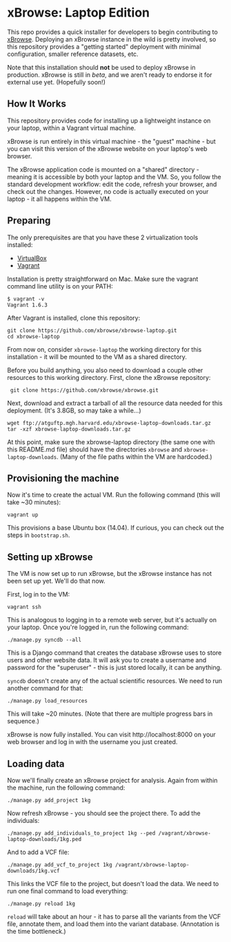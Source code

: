 xBrowse: Laptop Edition
=======================

This repo provides a quick installer for developers to begin contributing to [xBrowse](https://atgu.mgh.harvard.edu/xbrowse). 
Deploying an xBrowse instance in the wild is pretty involved, 
so this repository provides a "getting started" deployment with minimal configuration, smaller reference datasets, etc. 

Note that this installation should **not** be used to deploy xBrowse in production. xBrowse is still in *beta*, and we aren't ready to endorse it for external use yet. (Hopefully soon!)



## How It Works 

This repository provides code for installing up a lightweight instance 
on your laptop, within a Vagrant virtual machine. 

xBrowse is run entirely in this virtual machine - the "guest" machine - 
but you can visit this version of the xBrowse website on your laptop's web browser. 

The xBrowse application code is mounted on a "shared" directory - meaning it is accessible by both your laptop and the VM. 
So, you follow the standard development workflow: edit the code, refresh your browser, and check out the changes. 
However, no code is actually executed on your laptop - it all happens within the VM. 



## Preparing 

The only prerequisites are that you have these 2 virtualization tools installed:
* [VirtualBox](https://www.virtualbox.org/) 
* [Vagrant](http://vagrantup.com) 

Installation is pretty straightforward on Mac. Make sure the vagrant command line utility is on your PATH: 

	$ vagrant -v
	Vagrant 1.6.3

After Vagrant is installed, clone this repository: 

	git clone https://github.com/xbrowse/xbrowse-laptop.git
	cd xbrowse-laptop

From now on, consider `xbrowse-laptop` the working directory for this installation - it will be mounted to the VM as a shared directory.  

Before you build anything, you also need to download a couple other resources to this working directory.
First, clone the xBrowse repository: 

	 git clone https://github.com/xbrowse/xbrowse.git

Next, download and extract a tarball of all the resource data needed for this deployment. 
(It's 3.8GB, so may take a while...)

	wget ftp://atguftp.mgh.harvard.edu/xbrowse-laptop-downloads.tar.gz
	tar -xzf xbrowse-laptop-downloads.tar.gz

At this point, make sure the xbrowse-laptop directory (the same one with this README.md file) should 
have the directories `xbrowse` and `xbrowse-laptop-downloads`. 
(Many of the file paths within the VM are hardcoded.) 



## Provisioning the machine 

Now it's time to create the actual VM. 
Run the following command (this will take ~30 minutes): 

	vagrant up

This provisions a base Ubuntu box (14.04). If curious, you can check out the steps in `bootstrap.sh`. 

## Setting up xBrowse

The VM is now set up to run xBrowse, but the xBrowse instance has not been set up yet. We'll do that now. 

First, log in to the VM: 

	vagrant ssh

This is analogous to logging in to a remote web server, but it's actually on your laptop. 
Once you're logged in, run the following command: 

	./manage.py syncdb --all

This is a Django command that creates the database xBrowse uses to store users and other website data. 
It will ask you to create a username and password for the "superuser" - this is just stored locally, it can be anything. 

`syncdb` doesn't create any of the actual scientific resources. We need to run another command for that: 

	./manage.py load_resources

This will take ~20 minutes. (Note that there are multiple progress bars in sequence.)

xBrowse is now fully installed. You can visit http://localhost:8000 on your web browser and log in with the username you just created. 

## Loading data

Now we'll finally create an xBrowse project for analysis. Again from within the machine, run the following command: 

	./manage.py add_project 1kg

Now refresh xBrowse - you should see the project there. To add the individuals: 

	./manage.py add_individuals_to_project 1kg --ped /vagrant/xbrowse-laptop-downloads/1kg.ped

And to add a VCF file: 

	./manage.py add_vcf_to_project 1kg /vagrant/xbrowse-laptop-downloads/1kg.vcf

This links the VCF file to the project, but doesn't load the data. We need to run one final command to load everything: 

	./manage.py reload 1kg

`reload` will take about an hour - it has to parse all the variants from the VCF file, annotate them, and load them into the variant database. (Annotation is the time bottleneck.)

